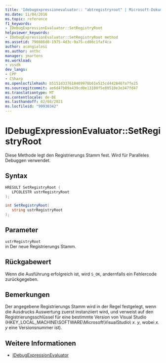 ```yaml
---
title: 'Idebugexpressionevaluator:: "abtregistryroot" | Microsoft-Dokumentation'
ms.date: 11/04/2016
ms.topic: reference
f1_keywords:
- IDebugExpressionEvaluator::SetRegistryRoot
helpviewer_keywords:
- IDebugExpressionEvaluator::SetRegistryRoot method
ms.assetid: 790886d8-1975-4d3c-9a75-cd86c1faf4ca
author: acangialosi
ms.author: anthc
manager: jmartens
ms.workload:
- vssdk
dev_langs:
- CPP
- CSharp
ms.openlocfilehash: b5151d337618409970b61e515cd4428467a7fe25
ms.sourcegitcommit: ae6d47b09a439cd0e13180f5e89510e3e347fd47
ms.translationtype: MT
ms.contentlocale: de-DE
ms.lasthandoff: 02/08/2021
ms.locfileid: "99930342"
---
```

# <a name="idebugexpressionevaluatorsetregistryroot"></a>IDebugExpressionEvaluator::SetRegistryRoot
Diese Methode legt den Registrierungs Stamm fest. Wird für Paralleles Debuggen verwendet.

## <a name="syntax"></a>Syntax

```cpp
HRESULT SetRegistryRoot ( 
   LPCOLESTR ustrRegistryRoot
);
```

```csharp
int SetRegistryRoot(
   string ustrRegistryRoot
);
```

## <a name="parameters"></a>Parameter
`ustrRegistryRoot`\
in Der neue Registrierungs Stamm.

## <a name="return-value"></a>Rückgabewert
 Wenn die Ausführung erfolgreich ist, wird `S_OK`, andernfalls ein Fehlercode zurückgegeben.

## <a name="remarks"></a>Bemerkungen
 Der angegebene Registrierungs Stamm wird in der Regel festgelegt, wenn die Ausdrucks Auswertung zuerst instanziiert wird, und verweist auf den Registrierungsschlüssel für eine bestimmte Version von Visual Studio (HKEY_LOCAL_MACHINE\SOFTWARE\Microsoft\VisualStudio\\ *x. y*, wobei *x. y* eine Versionsnummer ist).

## <a name="see-also"></a>Weitere Informationen
- [IDebugExpressionEvaluator](../../../extensibility/debugger/reference/idebugexpressionevaluator.md)
